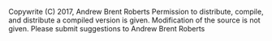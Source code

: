 Copywrite (C) 2017, Andrew Brent Roberts
Permission to distribute, compile, and distribute a compiled version is given.
Modification of the source is not given. Please submit suggestions to Andrew Brent Roberts
